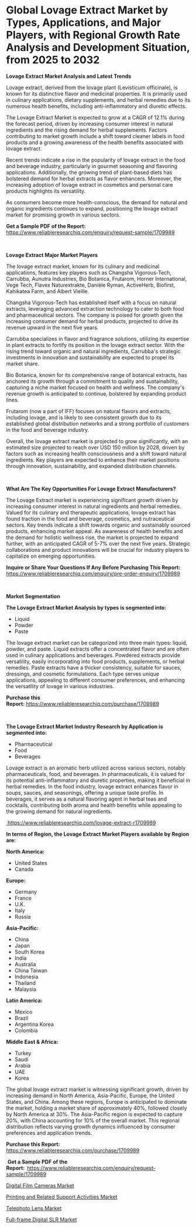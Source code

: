<p><h1>Global Lovage Extract Market by Types, Applications, and Major Players, with Regional Growth Rate Analysis and Development Situation, from 2025 to 2032</h1></p><p><strong>Lovage Extract Market Analysis and Latest Trends</strong></p>
<p><p>Lovage extract, derived from the lovage plant (Levisticum officinale), is known for its distinctive flavor and medicinal properties. It is primarily used in culinary applications, dietary supplements, and herbal remedies due to its numerous health benefits, including anti-inflammatory and diuretic effects.</p><p>The Lovage Extract Market is expected to grow at a CAGR of 12.1% during the forecast period, driven by increasing consumer interest in natural ingredients and the rising demand for herbal supplements. Factors contributing to market growth include a shift toward cleaner labels in food products and a growing awareness of the health benefits associated with lovage extract. </p><p>Recent trends indicate a rise in the popularity of lovage extract in the food and beverage industry, particularly in gourmet seasoning and flavoring applications. Additionally, the growing trend of plant-based diets has bolstered demand for herbal extracts as flavor enhancers. Moreover, the increasing adoption of lovage extract in cosmetics and personal care products highlights its versatility. </p><p>As consumers become more health-conscious, the demand for natural and organic ingredients continues to expand, positioning the lovage extract market for promising growth in various sectors.</p></p>
<p><strong>Get a Sample PDF of the Report:&nbsp;</strong> <a href="https://www.reliableresearchiq.com/enquiry/request-sample/1709989?utm_campaign=1087&utm_medium=2&utm_source=Github&utm_content=ia&utm_term=15022025&utm_id=lovage-extract">https://www.reliableresearchiq.com/enquiry/request-sample/1709989</a></p>
<p>&nbsp;</p>
<p><strong>Lovage Extract Major Market Players</strong></p>
<p><p>The lovage extract market, known for its culinary and medicinal applications, features key players such as Changsha Vigorous-Tech, Carrubba, Aunutra Industries, Bio Botanica, Frutarom, Horner International, Vege Tech, Flavex Naturextrakte, Danièle Ryman, ActiveHerb, Biofirst, Kahikatea Farm, and Albert Vieille.</p><p>Changsha Vigorous-Tech has established itself with a focus on natural extracts, leveraging advanced extraction technology to cater to both food and pharmaceutical sectors. The company is poised for growth given the increasing consumer demand for herbal products, projected to drive its revenue upward in the next five years.</p><p>Carrubba specializes in flavor and fragrance solutions, utilizing its expertise in plant extracts to fortify its position in the lovage extract sector. With the rising trend toward organic and natural ingredients, Carrubba's strategic investments in innovation and sustainability are expected to propel its market share.</p><p>Bio Botanica, known for its comprehensive range of botanical extracts, has anchored its growth through a commitment to quality and sustainability, capturing a niche market focused on health and wellness. The company's revenue growth is anticipated to continue, bolstered by expanding product lines.</p><p>Frutarom (now a part of IFF) focuses on natural flavors and extracts, including lovage, and is likely to see consistent growth due to its established global distribution networks and a strong portfolio of customers in the food and beverage industry.</p><p>Overall, the lovage extract market is projected to grow significantly, with an estimated size projected to reach over USD 150 million by 2028, driven by factors such as increasing health consciousness and a shift toward natural ingredients. Key players are expected to enhance their market positions through innovation, sustainability, and expanded distribution channels.</p></p>
<p>&nbsp;</p>
<p><strong>What Are The Key Opportunities For Lovage Extract Manufacturers?</strong></p>
<p><p>The Lovage Extract market is experiencing significant growth driven by increasing consumer interest in natural ingredients and herbal remedies. Valued for its culinary and therapeutic applications, lovage extract has found traction in the food and beverage, cosmetics, and nutraceutical sectors. Key trends indicate a shift towards organic and sustainably sourced products, enhancing market appeal. As awareness of health benefits and the demand for holistic wellness rise, the market is projected to expand further, with an anticipated CAGR of 5-7% over the next five years. Strategic collaborations and product innovations will be crucial for industry players to capitalize on emerging opportunities.</p></p>
<p><strong>Inquire or Share Your Questions If Any Before Purchasing This Report:</strong> <a href="https://www.reliableresearchiq.com/enquiry/pre-order-enquiry/1709989?utm_campaign=1087&utm_medium=2&utm_source=Github&utm_content=ia&utm_term=15022025&utm_id=lovage-extract">https://www.reliableresearchiq.com/enquiry/pre-order-enquiry/1709989</a></p>
<p>&nbsp;</p>
<p><strong>Market Segmentation</strong></p>
<p><strong>The Lovage Extract Market Analysis by types is segmented into:</strong></p>
<p><ul><li>Liquid</li><li>Powder</li><li>Paste</li></ul></p>
<p><p>The lovage extract market can be categorized into three main types: liquid, powder, and paste. Liquid extracts offer a concentrated flavor and are often used in culinary applications and beverages. Powdered extracts provide versatility, easily incorporating into food products, supplements, or herbal remedies. Paste extracts have a thicker consistency, suitable for sauces, dressings, and cosmetic formulations. Each type serves unique applications, appealing to different consumer preferences, and enhancing the versatility of lovage in various industries.</p></p>
<p><strong>Purchase this Report:&nbsp;</strong><a href="https://www.reliableresearchiq.com/purchase/1709989?utm_campaign=1087&utm_medium=2&utm_source=Github&utm_content=ia&utm_term=15022025&utm_id=lovage-extract">https://www.reliableresearchiq.com/purchase/1709989</a></p>
<p>&nbsp;</p>
<p><strong>The Lovage Extract Market Industry Research by Application is segmented into:</strong></p>
<p><ul><li>Pharmaceutical</li><li>Food</li><li>Beverages</li></ul></p>
<p><p>Lovage extract is an aromatic herb utilized across various sectors, notably pharmaceuticals, food, and beverages. In pharmaceuticals, it is valued for its potential anti-inflammatory and diuretic properties, making it beneficial in herbal remedies. In the food industry, lovage extract enhances flavor in soups, sauces, and seasonings, offering a unique taste profile. In beverages, it serves as a natural flavoring agent in herbal teas and cocktails, contributing both aroma and health benefits while appealing to the growing demand for natural ingredients.</p></p>
<p><a href="https://www.reliableresearchiq.com/lovage-extract-r1709989?utm_campaign=1087&utm_medium=2&utm_source=Github&utm_content=ia&utm_term=15022025&utm_id=lovage-extract">&nbsp;https://www.reliableresearchiq.com/lovage-extract-r1709989</a></p>
<p><strong>In terms of Region, the Lovage Extract Market Players available by Region are:</strong></p>
<p>
    <p> <strong> North America: </strong>
        <ul>
            <li>United States</li>
            <li>Canada</li>
        </ul>
        </p> 
    <p> <strong> Europe: </strong>
        <ul>
            <li>Germany</li>
            <li>France</li>
            <li>U.K.</li>
            <li>Italy</li>
            <li>Russia</li>
        </ul>
        </p> 
    <p> <strong> Asia-Pacific: </strong>
        <ul>
            <li>China</li>
            <li>Japan</li>
            <li>South Korea</li>
            <li>India</li>
            <li>Australia</li>
            <li>China Taiwan</li>
            <li>Indonesia</li>
            <li>Thailand</li>
            <li>Malaysia</li>
        </ul>
        </p> 
    <p> <strong> Latin America: </strong>
        <ul>
            <li>Mexico</li>
            <li>Brazil</li>
            <li>Argentina Korea</li>
            <li>Colombia</li>
        </ul>
        </p> 
    <p> <strong> Middle East & Africa: </strong>
        <ul>
            <li>Turkey</li>
            <li>Saudi</li>
            <li>Arabia</li>
            <li>UAE</li>
            <li>Korea</li>
        </ul>
    </p>
    </p>
<p><p>The global lovage extract market is witnessing significant growth, driven by increasing demand in North America, Asia-Pacific, Europe, the United States, and China. Among these regions, Europe is anticipated to dominate the market, holding a market share of approximately 40%, followed closely by North America at 30%. The Asia-Pacific region is expected to capture 20%, with China accounting for 10% of the overall market. This regional distribution reflects varying growth dynamics influenced by consumer preferences and application trends.</p></p>
<p><strong>Purchase this Report: </strong><a href="https://www.reliableresearchiq.com/purchase/1709989?utm_campaign=1087&utm_medium=2&utm_source=Github&utm_content=ia&utm_term=15022025&utm_id=lovage-extract">https://www.reliableresearchiq.com/purchase/1709989</a></p>
<p>&nbsp;<strong>Get a Sample PDF of the Report:&nbsp;&nbsp;</strong><a href="https://www.reliableresearchiq.com/enquiry/request-sample/1709989?utm_campaign=1087&utm_medium=2&utm_source=Github&utm_content=ia&utm_term=15022025&utm_id=lovage-extract">https://www.reliableresearchiq.com/enquiry/request-sample/1709989</a></p>
<p><strong></strong></p>
<p><p><a href="https://github.com/wynonachirei9/Market-Research-Report-List-1/blob/main/digital-film-cameras-market.md?utm_campaign=1087&utm_medium=2&utm_source=Github&utm_content=ia&utm_term=15022025&utm_id=lovage-extract">Digital Film Cameras Market</a></p><p><a href="https://github.com/nacrehuipie/Market-Research-Report-List-1/blob/main/printing-and-related-support-activities-market.md?utm_campaign=1087&utm_medium=2&utm_source=Github&utm_content=ia&utm_term=15022025&utm_id=lovage-extract">Printing and Related Support Activities Market</a></p><p><a href="https://github.com/merkinedry7b/Market-Research-Report-List-1/blob/main/telephoto-lens-market.md?utm_campaign=1087&utm_medium=2&utm_source=Github&utm_content=ia&utm_term=15022025&utm_id=lovage-extract">Telephoto Lens Market</a></p><p><a href="https://github.com/urticagebbia/Market-Research-Report-List-1/blob/main/full-frame-digital-slr-market.md?utm_campaign=1087&utm_medium=2&utm_source=Github&utm_content=ia&utm_term=15022025&utm_id=lovage-extract">Full-frame Digital SLR Market</a></p></p>